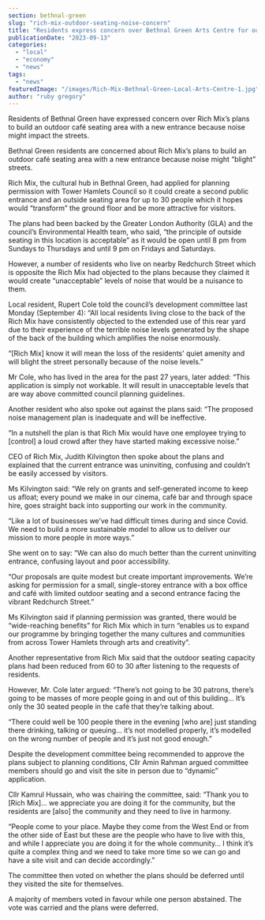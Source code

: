 ```yaml
---
section: bethnal-green
slug: "rich-mix-outdoor-seating-noise-concern"
title: "Residents express concern over Bethnal Green Arts Centre for outdoor seating plans"
publicationDate: "2023-09-13"
categories: 
  - "local"
  - "economy"
  - "news"
tags: 
  - "news"
featuredImage: "/images/Rich-Mix-Bethnal-Green-Local-Arts-Centre-1.jpg"
author: "ruby gregory"
---
```


Residents of Bethnal Green have expressed concern over Rich Mix’s plans to build an outdoor café seating area with a new entrance because noise might impact the streets. 

Bethnal Green residents are concerned about Rich Mix’s plans to build an outdoor café seating area with a new entrance because noise might “blight” streets. 

Rich Mix, the cultural hub in Bethnal Green, had applied for planning permission with Tower Hamlets Council so it could create a second public entrance and an outside seating area for up to 30 people which it hopes would “transform” the ground floor and be more attractive for visitors.

The plans had been backed by the Greater London Authority (GLA) and the council’s Environmental Health team, who said, “the principle of outside seating in this location is acceptable” as it would be open until 8 pm from Sundays to Thursdays and until 9 pm on Fridays and Saturdays.

However, a number of residents who live on nearby Redchurch Street which is opposite the Rich Mix had objected to the plans because they claimed it would create “unacceptable” levels of noise that would be a nuisance to them.

Local resident, Rupert Cole told the council’s development committee last Monday (September 4): “All local residents living close to the back of the Rich Mix have consistently objected to the extended use of this rear yard due to their experience of the terrible noise levels generated by the shape of the back of the building which amplifies the noise enormously.

“\[Rich Mix\] know it will mean the loss of the residents' quiet amenity and will blight the street personally because of the noise levels.”

Mr Cole, who has lived in the area for the past 27 years, later added: “This application is simply not workable. It will result in unacceptable levels that are way above committed council planning guidelines.

Another resident who also spoke out against the plans said: “The proposed noise management plan is inadequate and will be ineffective.

“In a nutshell the plan is that Rich Mix would have one employee trying to \[control\] a loud crowd after they have started making excessive noise.”

CEO of Rich Mix, Judith Kilvington then spoke about the plans and explained that the current entrance was uninviting, confusing and couldn’t be easily accessed by visitors.

Ms Kilvington said: “We rely on grants and self-generated income to keep us afloat; every pound we make in our cinema, café bar and through space hire, goes straight back into supporting our work in the community.

“Like a lot of businesses we’ve had difficult times during and since Covid. We need to build a more sustainable model to allow us to deliver our mission to more people in more ways.”

She went on to say: “We can also do much better than the current uninviting entrance, confusing layout and poor accessibility.

“Our proposals are quite modest but create important improvements. We’re asking for permission for a small, single-storey entrance with a box office and café with limited outdoor seating and a second entrance facing the vibrant Redchurch Street.”

Ms Kilvington said if planning permission was granted, there would be “wide-reaching benefits” for Rich Mix which in turn “enables us to expand our programme by bringing together the many cultures and communities from across Tower Hamlets through arts and creativity”.

Another representative from Rich Mix said that the outdoor seating capacity plans had been reduced from 60 to 30 after listening to the requests of residents.

However, Mr. Cole later argued: “There’s not going to be 30 patrons, there’s going to be masses of more people going in and out of this building… It’s only the 30 seated people in the café that they’re talking about.

“There could well be 100 people there in the evening \[who are\] just standing there drinking, talking or queuing… it’s not modelled properly, it’s modelled on the wrong number of people and it’s just not good enough.”

Despite the development committee being recommended to approve the plans subject to planning conditions, Cllr Amin Rahman argued committee members should go and visit the site in person due to “dynamic” application.

Cllr Kamrul Hussain, who was chairing the committee, said: “Thank you to \[Rich Mix\]… we appreciate you are doing it for the community, but the residents are \[also\] the community and they need to live in harmony.

“People come to your place. Maybe they come from the West End or from the other side of East but these are the people who have to live with this, and while I appreciate you are doing it for the whole community… I think it’s quite a complex thing and we need to take more time so we can go and have a site visit and can decide accordingly.”

The committee then voted on whether the plans should be deferred until they visited the site for themselves.

A majority of members voted in favour while one person abstained. The vote was carried and the plans were deferred.
